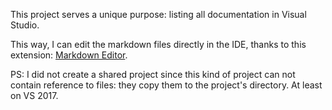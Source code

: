 ﻿
This project serves a unique purpose: listing all documentation in Visual Studio.

This way, I can edit the markdown files directly in the IDE, thanks to this extension: [Markdown Editor](https://github.com/madskristensen/MarkdownEditor).

PS: I did not create a shared project since this kind of project can not contain reference to files: they copy them to the project's directory. At least on VS 2017.